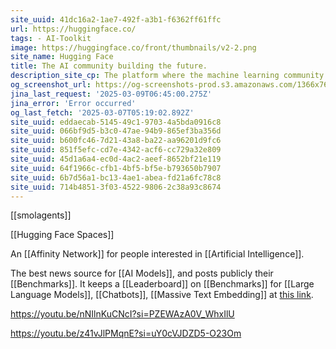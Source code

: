 ```yaml
---
site_uuid: 41dc16a2-1ae7-492f-a3b1-f6362ff61ffc
url: https://huggingface.co/
tags: - AI-Toolkit
image: https://huggingface.co/front/thumbnails/v2-2.png
site_name: Hugging Face
title: The AI community building the future.
description_site_cp: The platform where the machine learning community collaborates on models, datasets, and applications.
og_screenshot_url: https://og-screenshots-prod.s3.amazonaws.com/1366x768/80/false/453cb49f45b2d3e3003607d9987cfb5ca578753f989a8319ebc27ad4ecfad156.jpeg
jina_last_request: '2025-03-09T06:45:00.275Z'
jina_error: 'Error occurred'
og_last_fetch: '2025-03-07T05:19:02.892Z'
site_uuid: eddaecab-5145-49c1-9703-4a5bda0916c8
site_uuid: 066bf9d5-b3c0-47ae-94b9-865ef3ba356d
site_uuid: b600fc46-7d21-43a8-ba22-aa96201d9fc6
site_uuid: 851f5efc-cd7e-4342-acf6-cc729a32e809
site_uuid: 45d1a6a4-ec0d-4ac2-aeef-8652bf21e119
site_uuid: 64f1966c-cfb1-4bf5-bf5e-b793650b7907
site_uuid: 6b7d56a1-bc13-4ae1-abea-fd21a6fc78c8
site_uuid: 714b4851-3f03-4522-9806-2c38a93c8674
---
```

[[smolagents]]

[[Hugging Face Spaces]]

An [[Affinity Network]] for people interested in [[Artificial Intelligence]].

The best news source for [[AI Models]], and posts publicly their [[Benchmarks]].  It keeps a [[Leaderboard]] on [[Benchmarks]] for [[Large Language Models]], [[Chatbots]], [[Massive Text Embedding]] at [this link](https://huggingface.co/collections/open-llm-leaderboard/the-big-benchmarks-collection-64faca6335a7fc7d4ffe974a). 

https://youtu.be/nNIlnKuCNcI?si=PZEWAzA0V_WhxIlU


https://youtu.be/z41vJlPMqnE?si=uY0cVJDZD5-O23Om

